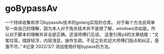 # goBypassAv
一个持续收集和学习bypassAv技术的golang实现的仓库。
对于每个方法会简单写一些自己的理解，因为本人对于免杀技术并不是很了解，windows亦如是。所以对于脚本的理解并非全部正确。还请师傅们见谅。
这里引用y4的文章结尾：“文笔垃圾，措辞轻浮，内容浅显，操作生疏。不足之处欢迎大师傅们指点和纠正，感激不尽。”
#记录
2022/3/7  添加使用纤程bypass的方法。

